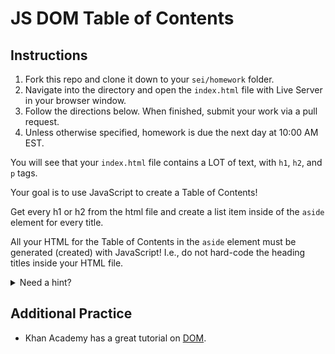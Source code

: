 # JS DOM Table of Contents

## Instructions

1. Fork this repo and clone it down to your `sei/homework` folder.
2. Navigate into the directory and open the `index.html` file with Live Server in your browser window.
3. Follow the directions below. When finished, submit your work via a pull request.
4. Unless otherwise specified, homework is due the next day at 10:00 AM EST.

You will see that your `index.html` file contains a LOT of text, with `h1`, `h2`, and `p` tags.

Your goal is to use JavaScript to create a Table of Contents!

Get every h1 or h2 from the html file and create a list item inside of the `aside` element for every title.

All your HTML for the Table of Contents in the `aside` element must be generated (created) with JavaScript! I.e., do not hard-code the heading titles inside your HTML file.

<details>
<summary>Need a hint?</summary>
1. First grab the h1/h2 elements from the DOM by their class name. 
2. Then think about what JS DOM method you might use to add those headers to the `aside` element.
3. Remember that your Table of Contents should be created from DOM methods inside your `script.js` file, and that you should not 
</details>

## Additional Practice

-   Khan Academy has a great tutorial on [DOM](https://www.khanacademy.org/computing/computer-programming/html-css-js/js-and-the-dom/pt/the-dom-document-object-model).
